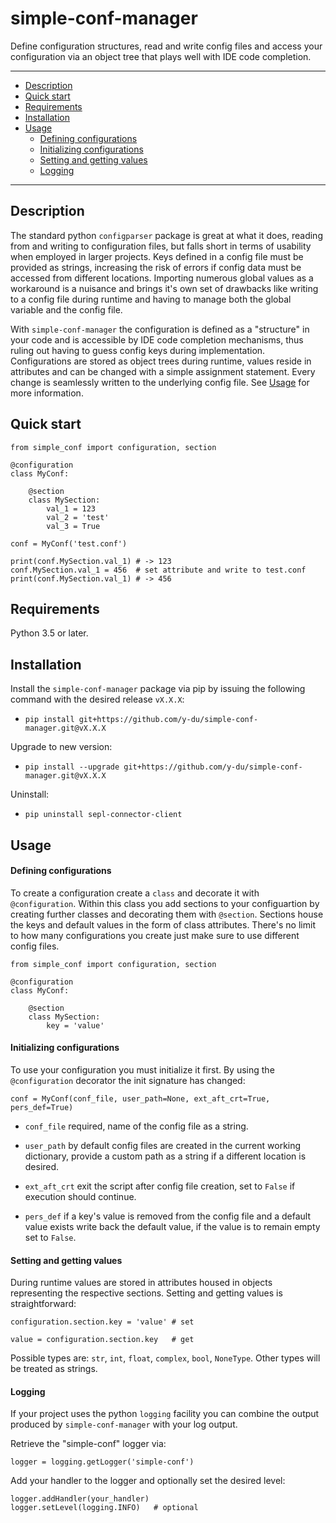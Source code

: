 simple-conf-manager
=======

Define configuration structures, read and write config files and access your configuration via an object tree that plays well with IDE code completion.

---

+ [Description](#description)
+ [Quick start](#quick-start)
+ [Requirements](#requirements)
+ [Installation](#installation)
+ [Usage](#usage)
    + [Defining configurations](#defining-configurations)
    + [Initializing configurations](#initializing-configurations)
    + [Setting and getting values](#setting-and-getting-values)
    + [Logging](#logging)

---

Description
---

The standard python `configparser` package is great at what it does, reading from and writing to configuration files, but falls short in terms of usability when employed in larger projects.
Keys defined in a config file must be provided as strings, increasing the risk of errors if config data must be accessed from different locations.
Importing numerous global values as a workaround is a nuisance and brings it's own set of drawbacks like writing to a config file during runtime and having to manage both the global variable and the config file.

With `simple-conf-manager` the configuration is defined as a "structure" in your code and is accessible by IDE code completion mechanisms, thus ruling out having to guess config keys during implementation.
Configurations are stored as object trees during runtime, values reside in attributes and can be changed with a simple assignment statement. Every change is seamlessly written to the underlying config file.
See [Usage](#usage) for more information.


Quick start
---

    from simple_conf import configuration, section
    
    @configuration
    class MyConf:

        @section
        class MySection:
            val_1 = 123
            val_2 = 'test'
            val_3 = True

    conf = MyConf('test.conf')
    
    print(conf.MySection.val_1) # -> 123
    conf.MySection.val_1 = 456  # set attribute and write to test.conf
    print(conf.MySection.val_1) # -> 456

Requirements
----

Python 3.5 or later.


Installation
----

Install the `simple-conf-manager` package via pip by issuing the following command with the desired release `vX.X.X`: 

- `pip install git+https://github.com/y-du/simple-conf-manager.git@vX.X.X` 

Upgrade to new version: 

- `pip install --upgrade git+https://github.com/y-du/simple-conf-manager.git@vX.X.X`

Uninstall: 

- `pip uninstall sepl-connector-client`


Usage
----

#### Defining configurations

To create a configuration create a `class` and decorate it with `@configuration`.
Within this class you add sections to your configuartion by creating further classes and decorating them with `@section`.
Sections house the keys and default values in the form of class attributes.
There's no limit to how many configurations you create just make sure to use different config files.

    from simple_conf import configuration, section
    
    @configuration
    class MyConf:

        @section
        class MySection:
            key = 'value'


#### Initializing configurations

To use your configuration you must initialize it first. 
By using the `@configuration` decorator the init signature has changed:

    conf = MyConf(conf_file, user_path=None, ext_aft_crt=True, pers_def=True)

- `conf_file` required, name of the config file as a string.

- `user_path` by default config files are created in the current working dictionary, provide a custom path as a string if a different location is desired.

- `ext_aft_crt` exit the script after config file creation, set to `False` if execution should continue.

- `pers_def` if a key's value is removed from the config file and a default value exists write back the default value, if the value is to remain empty set to `False`.


#### Setting and getting values

During runtime values are stored in attributes housed in objects representing the respective sections.
Setting and getting values is straightforward:
 
    configuration.section.key = 'value' # set

    value = configuration.section.key   # get

Possible types are: `str`, `int`, `float`, `complex`, `bool`, `NoneType`. Other types will be treated as strings.


#### Logging

If your project uses the python `logging` facility you can combine the output produced by `simple-conf-manager` with your log output.

Retrieve the "simple-conf" logger via:

    logger = logging.getLogger('simple-conf')

Add your handler to the logger and optionally set the desired level:

    logger.addHandler(your_handler)
    logger.setLevel(logging.INFO)   # optional
